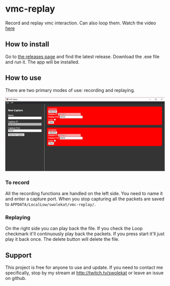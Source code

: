 # vmc-replay
Record and replay vmc interaction. Can also loop them. Watch the video [here](https://www.youtube.com/watch?v=1uD8imjUC-o)

## How to install

Go to [the releases page](https://github.com/swolekat/vmc-replay/releases) and find the latest release. Download the .exe file and run it. The app will be installed.

## How to use
There are two primary modes of use: recording and replaying.

![what the app actually looks like](./vmc_replay_stuff.PNG "screenshot")

### To record
All the recording functions are handled on the left side. You need to name it and enter a capture port. When you stop capturing all the packets are saved to `APPDATA/LocalLow/swolekat/vmc-replay/`.  

### Replaying 
On the right side you can play back the file. If you check the Loop checkmark it'll continuously play back the packets. If you press start it'll just play it back once. The delete button will delete the file. 

## Support
This project is free for anyone to use and update. If you need to contact me specifically, stop by my stream at http://twitch.tv/swolekat or leave an issue on github. 
